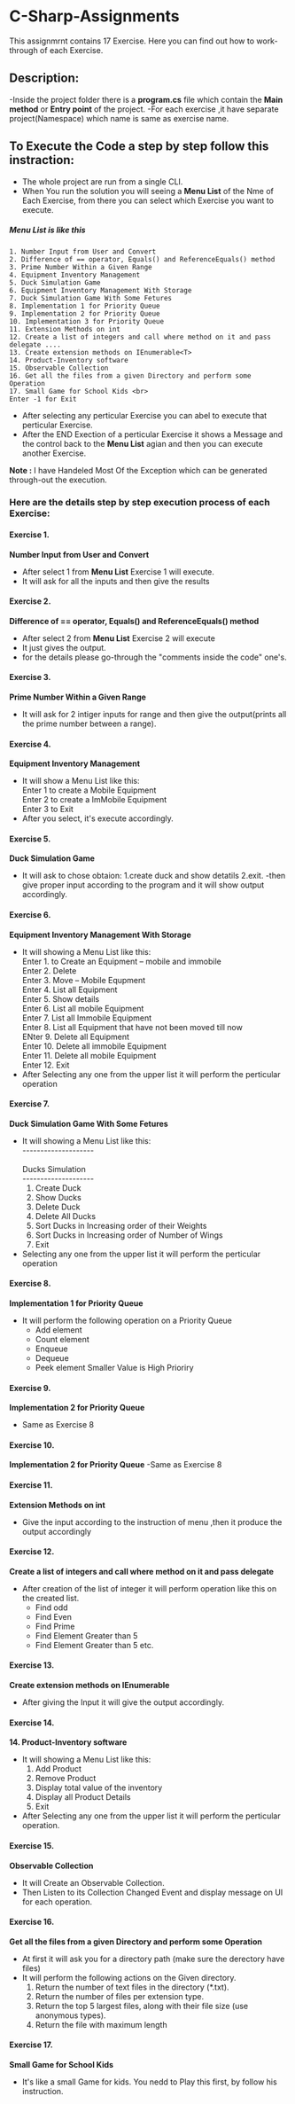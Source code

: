 ﻿# C-Sharp-Assignments
This assignmrnt contains 17 Exercise. Here you can find out how to work-through of each Exercise.

## Description:
-Inside the project folder there is a **program.cs** file which contain the **Main method** or **Entry point** of the project.
-For each exercise ,it have separate project(Namespace) which name is same as exercise name.

## To Execute the Code a step by step follow this instraction:
- The whole project are run from a single CLI.
- When You run the solution you will seeing a **Menu List** of the Nme of Each Exercise, from there you can select which Exercise you want to execute.
##### Menu List is like this
    1. Number Input from User and Convert
    2. Difference of == operator, Equals() and ReferenceEquals() method
    3. Prime Number Within a Given Range
    4. Equipment Inventory Management
    5. Duck Simulation Game
    6. Equipment Inventory Management With Storage
    7. Duck Simulation Game With Some Fetures
    8. Implementation 1 for Priority Queue
    9. Implementation 2 for Priority Queue
    10. Implementation 3 for Priority Queue
    11. Extension Methods on int
    12. Create a list of integers and call where method on it and pass delegate ....
    13. Create extension methods on IEnumerable<T>
    14. Product-Inventory software 
    15. Observable Collection
    16. Get all the files from a given Directory and perform some Operation
    17. Small Game for School Kids <br>
    Enter -1 for Exit
- After selecting any perticular Exercise you can abel to execute that perticular Exercise.
- After the END Exection of a perticular Exercise it shows a Message and the control back to the **Menu List** agian and then you can execute another Exercise.

**Note :** I have Handeled Most Of the Exception which can be generated through-out the execution.

### Here are the details step by step execution process of each Exercise:

#### Exercise 1.
**Number Input from User and Convert**
- After select 1 from **Menu List** Exercise 1 will execute.
- It will ask for all the inputs and then give the results

#### Exercise 2.
**Difference of == operator, Equals() and ReferenceEquals() method**
- After select 2 from **Menu List** Exercise 2 will execute
- It just gives the output.
- for the details please go-through the "comments inside the code" one's.

#### Exercise 3.
**Prime Number Within a Given Range**
- It will ask for 2 intiger inputs for range  and then give the output(prints all the prime number between a range).

#### Exercise 4.
**Equipment Inventory Management**
- It will show a Menu List like this:<br>
    Enter 1 to create a Mobile Equipment<br>
    Enter 2 to create a ImMobile Equipment<br>
    Enter 3 to Exit
- After you select, it's execute accordingly.

#### Exercise 5.
**Duck Simulation Game**
- It will ask to chose obtaion:
  1.create duck and show detatils
  2.exit.
-then give proper input according to the program and it will show output accordingly.

#### Exercise 6.
**Equipment Inventory Management With Storage**
- It will showing a Menu List like this:<br>
    Enter 1. to Create an Equipment – mobile and immobile<br>
    Enter 2. Delete<br>
    Enter 3. Move – Mobile Equpment<br>
    Enter 4. List all Equipment<br>
    Enter 5. Show details<br>
    Enter 6. List all mobile Equipment<br>
    Enter 7. List all Immobile Equipment<br>
    Enter 8. List all Equipment that have not been moved till now<br>
    ENter 9. Delete all Equipment<br>
    Enter 10. Delete all immobile Equipment<br>
    Enter 11. Delete all mobile Equipment<br>
    Enter 12. Exit<br>
- After Selecting any one from the upper list it will perform the perticular operation

#### Exercise 7.
**Duck Simulation Game With Some Fetures**
- It will showing a Menu List like this:<br>
    --------------------<br>   
      Ducks Simulation<br>
    -------------------- <br>
    1. Create Duck
    2. Show Ducks
    3. Delete Duck
    4. Delete All Ducks
    5. Sort Ducks in Increasing order of their Weights
    6. Sort Ducks in Increasing order of Number of Wings
    7. Exit
- Selecting any one from the upper list it will perform the perticular operation

#### Exercise 8.
**Implementation 1 for Priority Queue**
- It will perform the following operation on a Priority Queue
    - Add element
    - Count element
    - Enqueue
    - Dequeue
    - Peek element
Smaller Value is High Prioriry

#### Exercise 9.
**Implementation 2 for Priority Queue**
- Same as Exercise 8

#### Exercise 10.
**Implementation 2 for Priority Queue**
-Same as Exercise 8

#### Exercise 11.
**Extension Methods on int**
- Give the input according to the instruction of menu ,then it produce the output accordingly

#### Exercise 12.
**Create a list of integers and call where method on it and pass delegate**
- After creation of the list of integer it will perform operation like this on the created list.
    - Find odd
    - Find Even
    - Find Prime
    - Find Element Greater than 5
    - Find Element Greater than 5 etc.

#### Exercise 13.
**Create extension methods on IEnumerable<T>**
- After giving the Input it will give the output accordingly.

#### Exercise 14.
**14. Product-Inventory software**
- It will showing a Menu List like this:<br>
    1. Add Product
    2. Remove Product
    4. Display total value of the inventory
    5. Display all Product Details
    6. Exit
- After Selecting any one from the upper list it will perform the perticular operation.

#### Exercise 15.
**Observable Collection**
- It will Create an Observable Collection. 
- Then Listen to its Collection Changed Event and display message on UI for each operation.

#### Exercise 16.
**Get all the files from a given Directory and perform some Operation**
- At first it will ask you for a directory path (make sure the derectory have files)
- It will perform the following actions on the Given directory.
    1. Return the number of text files in the directory (*.txt).
    2. Return the number of files per extension type.
    3. Return the top 5 largest files, along with their file size (use anonymous types).
    4. Return the file with maximum length

#### Exercise 17.
**Small Game for School Kids**
- It's like a small Game for kids. You nedd to Play this first, by follow his instruction.
